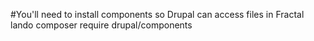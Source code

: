 #You'll need to install components so Drupal can access files in Fractal
lando composer require drupal/components
